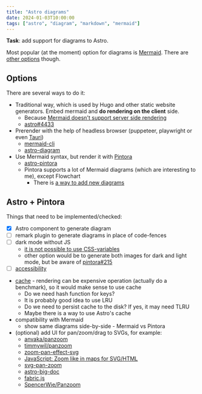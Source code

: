```yaml
---
title: "Astro diagrams"
date: 2024-01-03T10:00:00
tags: ["astro", "diagram", "markdown", "mermaid"]
---
```


**Task**: add support for diagrams to Astro.

Most popular (at the moment) option for diagrams is [Mermaid](https://mermaid.js.org/). There are [other options](/content/posts/text-to-diagram/index.md) though.

## Options

There are several ways to do it:

- Traditional way, which is used by Hugo and other static website generators. Embed mermaid and **do rendering on the client** side.
  - Because [Mermaid doesn't support server side rendering](https://github.com/mermaid-js/mermaid/issues/3650)
  - [astro#4433](https://github.com/withastro/astro/issues/4433)
- Prerender with the help of headless browser (puppeteer, playwright or even [Tauri](content/posts/tauri-instead-of-puppeteer-or-playwright/index.md))
  - [mermaid-cli](https://github.com/mermaid-js/mermaid-cli)
  - [astro-diagram](https://www.npmjs.com/package/astro-diagram)
- Use Mermaid syntax, but render it with [Pintora](https://github.com/hikerpig/pintora)
  - [astro-pintora](https://www.npmjs.com/package/astro-pintora)
  - Pintora supports a lot of Mermaid diagrams (which are interesting to me), except Flowchart
    - There is [a way to add new diagrams](https://pintorajs.vercel.app/docs/advanced/write-a-custom-diagram/)

## Astro + Pintora

Things that need to be implemented/checked:

- [x] Astro component to generate diagram
- [ ] remark plugin to generate diagrams in place of code-fences
- [ ] dark mode without JS
  - [it is not possible to use CSS-variables](https://github.com/hikerpig/pintora/issues/236)
  - other option would be to generate both images for dark and light mode, but be aware of [pintora#215](https://github.com/hikerpig/pintora/issues/215)
- [ ] [accessibility](https://github.com/hikerpig/pintora/issues/239)
- [cache](/content/posts/javascript-key-value-store/index.md) - rendering can be expensive operation (actually do a benchmark), so it would make sense to use cache
  - Do we need hash function for keys?
  - It is probably good idea to use LRU
  - Do we need to persist cache to the disk? If yes, it may need TLRU
  - Maybe there is a way to use Astro's cache
- compatibility with Mermaid
  - show same diagrams side-by-side - Mermaid vs Pintora
- (optional) add UI for pan/zoom/drag to SVGs, for example:
  - [anvaka/panzoom](https://github.com/anvaka/panzoom)
  - [timmywil/panzoom](https://timmywil.com/panzoom/)
  - [zoom-pan-effect-svg](https://onestepcode.com/zoom-pan-effect-svg/)
  - [JavaScript: Zoom like in maps for SVG/HTML](https://itnext.io/javascript-zoom-like-in-maps-for-svg-html-89c0df016d8d)
  - [svg-pan-zoom](https://github.com/bumbu/svg-pan-zoom)
  - [astro-big-doc](https://github.com/MicroWebStacks/astro-big-doc)
  - [fabric.js](https://github.com/fabricjs/fabric.js)
  - [SpencerWie/Panzoom](https://github.com/SpencerWie/Panzoom)
